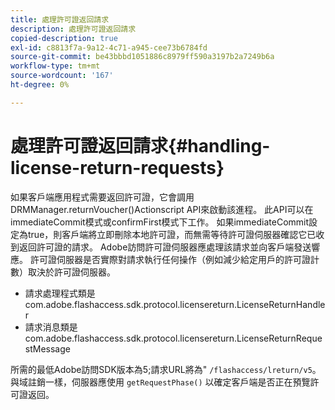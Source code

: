 ```yaml
---
title: 處理許可證返回請求
description: 處理許可證返回請求
copied-description: true
exl-id: c8813f7a-9a12-4c71-a945-cee73b6784fd
source-git-commit: be43bbbd1051886c8979ff590a3197b2a7249b6a
workflow-type: tm+mt
source-wordcount: '167'
ht-degree: 0%

---
```


# 處理許可證返回請求{#handling-license-return-requests}

如果客戶端應用程式需要返回許可證，它會調用DRMManager.returnVoucher()Actionscript API來啟動該進程。 此API可以在immediateCommit模式或confirmFirst模式下工作。 如果immediateCommit設定為true，則客戶端將立即刪除本地許可證，而無需等待許可證伺服器確認它已收到返回許可證的請求。 Adobe訪問許可證伺服器應處理該請求並向客戶端發送響應。 許可證伺服器是否實際對請求執行任何操作（例如減少給定用戶的許可證計數）取決於許可證伺服器。

* 請求處理程式類是com.adobe.flashaccess.sdk.protocol.licensereturn.LicenseReturnHandler
* 請求消息類是com.adobe.flashaccess.sdk.protocol.licensereturn.LicenseReturnRequestMessage

所需的最低Adobe訪問SDK版本為5;請求URL將為&quot; `/flashaccess/lreturn/v5`。 與域註銷一樣，伺服器應使用 `getRequestPhase()` 以確定客戶端是否正在預覽許可證返回。
